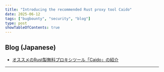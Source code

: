```yaml
---
title: "Introducing the recommended Rust proxy tool Caido"
date: 2025-06-12
tags: ["bugbounty", "security", "blog"]
type: post
showTableOfContents: true
---
```


## Blog (Japanese)
- [オススメのRust製無料プロキシツール「Caido」の紹介](https://scgajge12.hatenablog.com/entry/caido)

---
